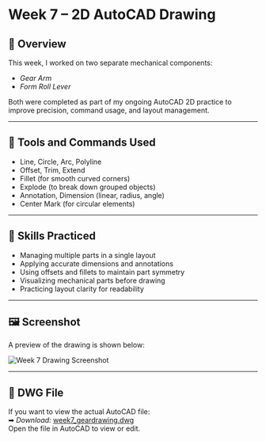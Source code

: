 # Week 7 – 2D AutoCAD Drawing

## 📌 Overview
This week, I worked on two separate mechanical components:  
- *Gear Arm*  
- *Form Roll Lever*

Both were completed as part of my ongoing AutoCAD 2D practice to improve precision, command usage, and layout management.

---

## 🧰 Tools and Commands Used
- Line, Circle, Arc, Polyline
- Offset, Trim, Extend
- Fillet (for smooth curved corners)
- Explode (to break down grouped objects)
- Annotation, Dimension (linear, radius, angle)
- Center Mark (for circular elements)

---

## 🧠 Skills Practiced
- Managing multiple parts in a single layout
- Applying accurate dimensions and annotations
- Using offsets and fillets to maintain part symmetry
- Visualizing mechanical parts before drawing
- Practicing layout clarity for readability

---

## 🖼 Screenshot
A preview of the drawing is shown below:  

![Week 7 Drawing Screenshot](./week7_screenshot.jpg)

---

## 📂 DWG File
If you want to view the actual AutoCAD file:  
➡ *Download:* [week7_geardrawing.dwg](./week7_geardrawing.dwg)  
Open the file in AutoCAD to view or edit.
